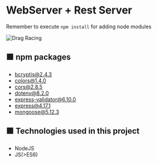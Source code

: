 # WebServer + Rest Server
Remember to execute ```npm install``` for adding node modules

![Drag Racing](https://miro.medium.com/max/724/1*Q9vQ3kpMYDenHoKvjYV8AA.gif)

## 🟩 npm packages
- bcryptjs@2.4.3
- colors@1.4.0
- cors@2.8.5
- dotenv@8.2.0
- express-validator@6.10.0
- express@4.17.1
- mongoose@5.12.3

## 🟩 Technologies used in this project

- NodeJS
- JS(>ES6)


